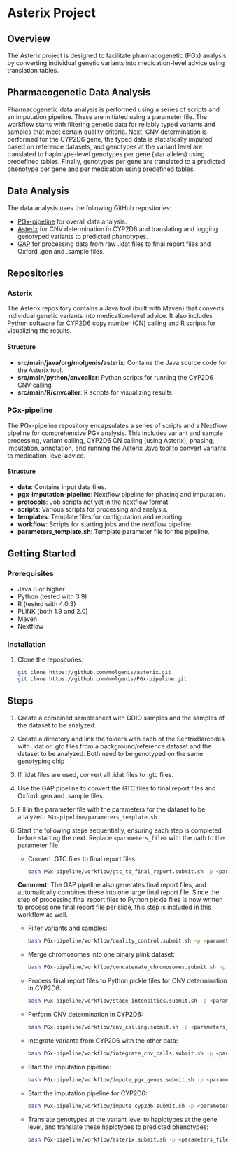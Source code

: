 # Asterix Project

## Overview

The Asterix project is designed to facilitate pharmacogenetic (PGx) analysis by converting individual genetic variants into medication-level advice using translation tables.

## Pharmacogenetic Data Analysis

Pharmacogenetic data analysis is performed using a series of scripts and an imputation pipeline. These are initiated using a parameter file. The workflow starts with filtering genetic data for reliably typed variants and samples that meet certain quality criteria. Next, CNV determination is performed for the CYP2D6 gene, the typed data is statistically imputed based on reference datasets, and genotypes at the variant level are translated to haplotype-level genotypes per gene (star alleles) using predefined tables. Finally, genotypes per gene are translated to a predicted phenotype per gene and per medication using predefined tables.

## Data Analysis

The data analysis uses the following GitHub repositories:

- [PGx-pipeline](https://github.com/molgenis/PGx-pipeline) for overall data analysis. 
- [Asterix](https://github.com/molgenis/asterix) for CNV determination in CYP2D6 and translating and logging genotyped variants to predicted phenotypes.
- [GAP](https://github.com/molgenis/GAP-QC) for processing data from raw .idat files to final report files and Oxford .gen and .sample files.


## Repositories

### Asterix

The Asterix repository contains a Java tool (built with Maven) that converts individual genetic variants into medication-level advice. It also includes Python software for CYP2D6 copy number (CN) calling and R scripts for visualizing the results.

#### Structure

- **src/main/java/org/molgenis/asterix**: Contains the Java source code for the Asterix tool.
- **src/main/python/cnvcaller**: Python scripts for running the CYP2D6 CNV calling
- **src/main/R/cnvcaller**: R scripts for visualizing results.

### PGx-pipeline

The PGx-pipeline repository encapsulates a series of scripts and a Nextflow pipeline for comprehensive PGx analysis. This includes variant and sample processing, variant calling, CYP2D6 CN calling (using Asterix), phasing, imputation, annotation, and running the Asterix Java tool to convert variants to medication-level advice.

#### Structure

- **data**: Contains input data files.
- **pgx-imputation-pipeline**: Nextflow pipeline for phasing and imputation.
- **protocols**: Job scripts not yet in the nextflow format
- **scripts**: Various scripts for processing and analysis.
- **templates**: Template files for configuration and reporting.
- **workflow**: Scripts for starting jobs and the nextflow pipeline.
- **parameters_template.sh**: Template parameter file for the pipeline.

## Getting Started

### Prerequisites

- Java 8 or higher
- Python (tested with 3.9)
- R (tested with 4.0.3)
- PLINK (both 1.9 and 2.0)
- Maven
- Nextflow

### Installation

1. Clone the repositories:
   ```sh
   git clone https://github.com/molgenis/asterix.git
   git clone https://github.com/molgenis/PGx-pipeline.git

## Steps

1. Create a combined samplesheet with GDIO samples and the samples of the dataset to be analyzed:

2. Create a directory and link the folders with each of the SentrixBarcodes with .idat or .gtc files from a background/reference dataset and the dataset to be analyzed. Both need to be genotyped on the same genotyping chip

3. If .idat files are used, convert all .idat files to .gtc files.

4. Use the GAP pipeline to convert the GTC files to final report files and Oxford .gen and .sample files.

5. Fill in the parameter file with the parameters for the dataset to be analyzed: `PGx-pipeline/parameters_template.sh`

6. Start the following steps sequentially, ensuring each step is completed before starting the next. Replace `<parameters_file>` with the path to the parameter file.

   - Convert .GTC files to final report files:
     ```sh
     bash PGx-pipeline/workflow/gtc_to_final_report.submit.sh -p <parameters_file>
     ```

   **Comment:** The GAP pipeline also generates final report files, and automatically combines these into one large final report file. Since the step of processing final report files to Python pickle files is now written to process one final report file per slide, this step is included in this workflow as well.

   - Filter variants and samples:
     ```sh
     bash PGx-pipeline/workflow/quality_control.submit.sh -p <parameters_file>
     ```

   - Merge chromosomes into one binary plink dataset:
     ```sh
     bash PGx-pipeline/workflow/concatenate_chromosomes.submit.sh -p <parameters_file>
     ```

   - Process final report files to Python pickle files for CNV determination in CYP2D6:
     ```sh
     bash PGx-pipeline/workflow/stage_intensities.submit.sh -p <parameters_file>
     ```

   - Perform CNV determination in CYP2D6:
     ```sh
     bash PGx-pipeline/workflow/cnv_calling.submit.sh -p <parameters_file>
     ```

   - Integrate variants from CYP2D6 with the other data:
     ```sh
     bash PGx-pipeline/workflow/integrate_cnv_calls.submit.sh -p <parameters_file>
     ```

   - Start the imputation pipeline:
     ```sh
     bash PGx-pipeline/workflow/impute_pgx_genes.submit.sh -p <parameters_file>
     ```

   - Start the imputation pipeline for CYP2D6:
     ```sh
     bash PGx-pipeline/workflow/impute_cyp2d6.submit.sh -p <parameters_file>
     ```

   - Translate genotypes at the variant level to haplotypes at the gene level, and translate these haplotypes to predicted phenotypes:
     ```sh
     bash PGx-pipeline/workflow/asterix.submit.sh -p <parameters_file>
     ```
